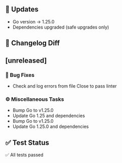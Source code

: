 ## 🔧 Updates
- Go version → 1.25.0
- Dependencies upgraded (safe upgrades only)

## 📜 Changelog Diff
## [unreleased]

### 🐛 Bug Fixes

- Check and log errors from file Close to pass linter

### ⚙️ Miscellaneous Tasks

- Bump Go to v1.25.0
- Update Go 1.25 and dependencies
- Bump Go to v1.25.0
- Update Go 1.25.0 and dependencies

## ✅ Test Status
✅ All tests passed
